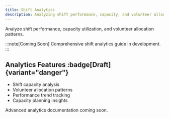 ```yaml
---
title: Shift Analytics
description: Analyzing shift performance, capacity, and volunteer allocation
---
```


Analyze shift performance, capacity utilization, and volunteer allocation patterns.

:::note[Coming Soon]
Comprehensive shift analytics guide in development.
:::

## Analytics Features :badge[Draft]{variant="danger"}

- Shift capacity analysis
- Volunteer allocation patterns
- Performance trend tracking
- Capacity planning insights

Advanced analytics documentation coming soon.
